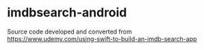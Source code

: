 # imdbsearch-android
Source code developed and converted from https://www.udemy.com/using-swift-to-build-an-imdb-search-app

